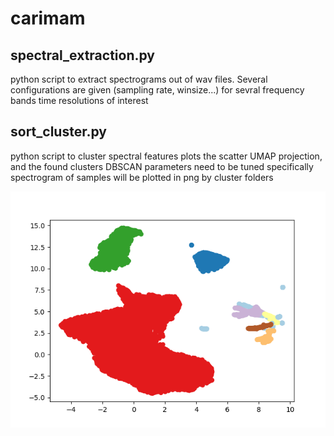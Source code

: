 # carimam

## spectral_extraction.py
python script to extract spectrograms out of wav files. 
Several configurations are given (sampling rate, winsize...) for sevral frequency bands time resolutions of interest

## sort_cluster.py
python script to cluster spectral features
plots the scatter UMAP projection, and the found clusters
DBSCAN parameters need to be tuned specifically
spectrogram of samples will be plotted in png by cluster folders 

![](./scatter_mel_HMF.png)

